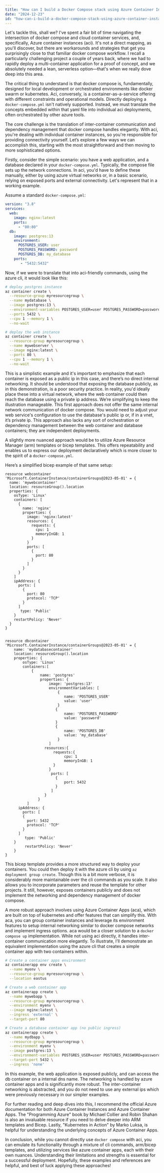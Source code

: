 ```yaml
---
title: "How can I build a Docker Compose stack using Azure Container Instances?"
date: "2024-12-23"
id: "how-can-i-build-a-docker-compose-stack-using-azure-container-instances"
---
```


Let's tackle this, shall we? I've spent a fair bit of time navigating the intersection of docker compose and cloud container services, and, specifically, Azure container instances (aci). It's not a direct mapping, as you'll discover, but there are workarounds and strategies that get you surprisingly close to that familiar docker compose workflow. I recall a particularly challenging project a couple of years back, where we had to rapidly deploy a multi-container application for a proof of concept, and we absolutely needed a lean, serverless option—that's when we really dove deep into this area.

The critical thing to understand is that docker compose is, fundamentally, designed for local development or orchestrated environments like docker swarm or kubernetes. Aci, conversely, is a container-as-a-service offering with different constraints and operational models. Directly deploying a `docker-compose.yml` isn't natively supported. Instead, we must translate the concepts embedded within that yaml file into individual aci deployments, often orchestrated by other azure tools.

The core challenge is the translation of inter-container communication and dependency management that docker compose handles elegantly. With aci, you're dealing with individual container instances, so you're responsible for providing connectivity yourself. Let’s explore a few ways we can accomplish this, starting with the most straightforward and then moving to more sophisticated options.

Firstly, consider the simple scenario: you have a web application, and a database declared in your `docker-compose.yml`. Typically, the compose file sets up the network connections. In aci, you'd have to define these manually, either by using azure virtual networks or, in a basic scenario, relying on exposed ports and external connectivity. Let's represent that in a working example.

Assume a standard `docker-compose.yml`:

```yaml
version: "3.8"
services:
  web:
    image: nginx:latest
    ports:
      - "80:80"
  db:
    image: postgres:13
    environment:
      POSTGRES_USER: user
      POSTGRES_PASSWORD: password
      POSTGRES_DB: my_database
    ports:
       - "5432:5432"
```

Now, if we were to translate that into aci-friendly commands, using the azure cli, it would look like this:

```bash
# deploy postgres instance
az container create \
  --resource-group myresourcegroup \
  --name mydatabase \
  --image postgres:13 \
  --environment-variables POSTGRES_USER=user POSTGRES_PASSWORD=password POSTGRES_DB=my_database \
  --ports 5432 \
  --cpu 1 --memory 1 \
  --no-wait

# deploy the web instance
az container create \
  --resource-group myresourcegroup \
  --name mywebserver \
  --image nginx:latest \
  --ports 80 \
  --cpu 1 --memory 1 \
  --no-wait
```

This is a simplistic example and it's important to emphasize that each container is exposed as a public ip in this case, and there’s no direct internal networking. It should be understood that exposing the database publicly, as in this demonstration, is a poor security practice. In reality, you'd ideally place these into a virtual network, where the web container could then reach the database using a private ip address. We’re simplifying to keep the illustration manageable. This first approach does not offer the same internal network communication of docker compose. You would need to adjust your web service's configuration to use the database's public ip or, if in a vnet, it’s private ip. This approach also lacks any sort of orchestration or dependency management between the web container and database containers; they are independent deployments.

A slightly more nuanced approach would be to utilize Azure Resource Manager (arm) templates or bicep templates. This offers repeatability and enables us to express our deployment declaratively which is more closer to the spirit of a `docker-compose.yml`.

Here’s a simplified bicep example of that same setup:

```bicep
resource webcontainer 'Microsoft.ContainerInstance/containerGroups@2023-05-01' = {
  name: 'mywebcontainer'
  location: resourceGroup().location
  properties: {
    osType: 'Linux'
    containers: [
      {
        name: 'nginx'
        properties: {
          image: 'nginx:latest'
          resources: {
            requests: {
              cpu: 1
              memoryInGB: 1
            }
          }
          ports: [
            {
              port: 80
            }
          ]
        }
      }
    ]
    ipAddress: {
      ports: [
        {
          port: 80
          protocol: 'TCP'
        }
      ]
       type: 'Public'
    }
    restartPolicy: 'Never'
  }
}


resource dbcontainer 'Microsoft.ContainerInstance/containerGroups@2023-05-01' = {
    name: 'mydatabasecontainer'
    location: resourceGroup().location
    properties: {
        osType: 'Linux'
        containers:[
            {
                name: 'postgres'
                properties: {
                    image: 'postgres:13'
                    environmentVariables: [
                        {
                           name: 'POSTGRES_USER'
                           value: 'user'
                        }
                       {
                           name: 'POSTGRES_PASSWORD'
                           value: 'password'
                       }
                       {
                           name: 'POSTGRES_DB'
                           value: 'my_database'
                        }
                    ]
                  resources:{
                      requests:{
                           cpu: 1
                           memoryInGB: 1
                      }
                    }
                     ports: [
                       {
                           port: 5432
                       }
                     ]
                  }
               }
          ]
      ipAddress: {
        ports: [
        {
          port: 5432
          protocol: 'TCP'
        }
      ]
         type: 'Public'
    }
         restartPolicy: 'Never'
    }
}
```

This bicep template provides a more structured way to deploy your containers. You could then deploy it with the azure cli by using `az deployment group create`. Though this is a bit more verbose, it is considerably more maintainable over the cli commands as you scale. It also allows you to incorporate parameters and reuse the template for other projects. It still, however, exposes containers publicly and does not implement the networking and dependency management of docker compose.

A more robust approach involves using Azure Container Apps (aca), which are built on top of kubernetes and offer features that can simplify this. With aca, you can group container instances and leverage its environment features to setup internal networking similar to docker compose networks and implement ingress options. aca would be a closer solution to a `docker compose up` implementation. While not using aci directly, it handles inter-container communication more elegantly. To illustrate, I’ll demonstrate an equivalent implementation using the azure cli that creates a simple container app with two containers within.

```bash
# Create a container apps environment
az containerapp env create \
  --name myenv \
  --resource-group myresourcegroup \
  --location eastus

# Create a web container app
az containerapp create \
  --name mywebapp \
  --resource-group myresourcegroup \
  --environment myenv \
  --image nginx:latest \
  --ingress 'external' \
  --target-port 80

# Create a database container app (no public ingress)
az containerapp create \
  --name mydbapp \
  --resource-group myresourcegroup \
  --environment myenv \
  --image postgres:13 \
  --environment-variables POSTGRES_USER=user POSTGRES_PASSWORD=password POSTGRES_DB=my_database \
  --target-port 5432 \
  --ingress 'none'
```

In this example, the web application is exposed publicly, and can access the db container on a internal dns name. The networking is handled by azure container apps and is significantly more robust. The inter-container networking is abstracted, and you do not need to use any external ips which were previously necessary in our simpler examples.

For further reading and deep dives into this, I recommend the official Azure documentation for both Azure Container Instances and Azure Container Apps. The "Programming Azure" book by Michael Collier and Robin Shahan is also an invaluable resource if you need to delve deeper into ARM templates and Bicep. Lastly, "Kubernetes in Action" by Marko Luksa, is helpful for understanding the underlying concepts of Azure Container Apps.

In conclusion, while you cannot directly use `docker compose` with aci, you can emulate its functionality through a mixture of cli commands, arm/bicep templates, and utilizing services like azure container apps, each with their own nuances. Understanding their limitations and strengths is essential for a successful deployment. Hopefully, these examples and references are helpful, and best of luck applying these approaches!

